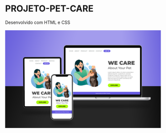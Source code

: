 # PROJETO-PET-CARE
Desenvolvido com HTML e CSS 
<br>
<br>
<img src="https://github.com/willianpocinhos/PROJETO-PET-CARE/blob/master/img/Mockup.png?raw=true" alt="mockup-projeto-pet-care">
